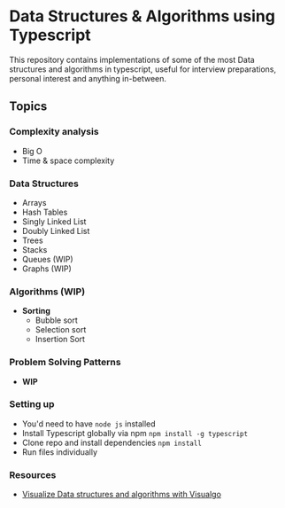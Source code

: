 # Data Structures & Algorithms using Typescript

This repository contains implementations of some of the most Data structures and algorithms in typescript, useful for interview preparations, personal interest and anything in-between.

## Topics

### Complexity analysis
- Big O
- Time & space complexity

### Data Structures
- Arrays
- Hash Tables
- Singly Linked List
- Doubly Linked List
- Trees
- Stacks
- Queues (WIP)
- Graphs (WIP)

### Algorithms (WIP)
- **Sorting**
  - Bubble sort
  - Selection sort
  - Insertion Sort

### Problem Solving Patterns
- **WIP**

### Setting up
- You'd need to have `node js` installed
- Install Typescript globally via npm `npm install -g typescript`
- Clone repo and install dependencies `npm install`
- Run files individually

### Resources
- [Visualize Data structures and algorithms with Visualgo](https://visualgo.net/en)

